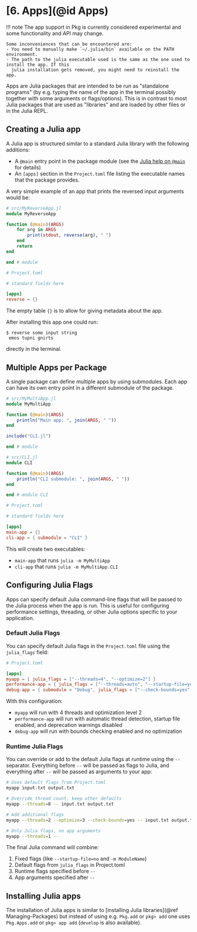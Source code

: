 # [**6.** Apps](@id Apps)

!!! note
    The app support in Pkg is currently considered experimental and some functionality and API may change.

    Some inconveniences that can be encountered are:
    - You need to manually make `~/.julia/bin` available on the PATH environment.
    - The path to the julia executable used is the same as the one used to install the app. If this
      julia installation gets removed, you might need to reinstall the app.

Apps are Julia packages that are intended to be run as "standalone programs" (by e.g. typing the name of the app in the terminal possibly together with some arguments or flags/options).
This is in contrast to most Julia packages that are used as "libraries" and are loaded by other files or in the Julia REPL.

## Creating a Julia app

A Julia app is structured similar to a standard Julia library with the following additions:

- A `@main` entry point in the package module (see the [Julia help on `@main`](https://docs.julialang.org/en/v1/manual/command-line-interface/#The-Main.main-entry-point) for details)
- An `[apps]` section in the `Project.toml` file listing the executable names that the package provides.

A very simple example of an app that prints the reversed input arguments would be:

```julia
# src/MyReverseApp.jl
module MyReverseApp

function (@main)(ARGS)
    for arg in ARGS
        print(stdout, reverse(arg), " ")
    end
    return
end

end # module
```

```toml
# Project.toml

# standard fields here

[apps]
reverse = {}
```
The empty table `{}` is to allow for giving metadata about the app.

After installing this app one could run:

```
$ reverse some input string
 emos tupni gnirts
```

directly in the terminal.

## Multiple Apps per Package

A single package can define multiple apps by using submodules. Each app can have its own entry point in a different submodule of the package.

```julia
# src/MyMultiApp.jl
module MyMultiApp

function (@main)(ARGS)
    println("Main app: ", join(ARGS, " "))
end

include("CLI.jl")

end # module
```

```julia
# src/CLI.jl
module CLI

function (@main)(ARGS)
    println("CLI submodule: ", join(ARGS, " "))
end

end # module CLI
```

```toml
# Project.toml

# standard fields here

[apps]
main-app = {}
cli-app = { submodule = "CLI" }
```

This will create two executables:
- `main-app` that runs `julia -m MyMultiApp`
- `cli-app` that runs `julia -m MyMultiApp.CLI`

## Configuring Julia Flags

Apps can specify default Julia command-line flags that will be passed to the Julia process when the app is run. This is useful for configuring performance settings, threading, or other Julia options specific to your application.

### Default Julia Flags

You can specify default Julia flags in the `Project.toml` file using the `julia_flags` field:

```toml
# Project.toml

[apps]
myapp = { julia_flags = ["--threads=4", "--optimize=2"] }
performance-app = { julia_flags = ["--threads=auto", "--startup-file=yes", "--depwarn=no"] }
debug-app = { submodule = "Debug", julia_flags = ["--check-bounds=yes", "--optimize=0"] }
```

With this configuration:
- `myapp` will run with 4 threads and optimization level 2
- `performance-app` will run with automatic thread detection, startup file enabled, and deprecation warnings disabled
- `debug-app` will run with bounds checking enabled and no optimization

### Runtime Julia Flags

You can override or add to the default Julia flags at runtime using the `--` separator. Everything before `--` will be passed as flags to Julia, and everything after `--` will be passed as arguments to your app:

```bash
# Uses default flags from Project.toml
myapp input.txt output.txt

# Override thread count, keep other defaults
myapp --threads=8 -- input.txt output.txt

# Add additional flags
myapp --threads=2 --optimize=3 --check-bounds=yes -- input.txt output.txt

# Only Julia flags, no app arguments
myapp --threads=1 --
```

The final Julia command will combine:
1. Fixed flags (like `--startup-file=no` and `-m ModuleName`)
2. Default flags from `julia_flags` in Project.toml
3. Runtime flags specified before `--`
4. App arguments specified after `--`

## Installing Julia apps

The installation of Julia apps is similar to [installing Julia libraries](@ref Managing-Packages) but instead of using e.g. `Pkg.add` or `pkg> add` one uses `Pkg.Apps.add` or `pkg> app add` (`develop` is also available).
